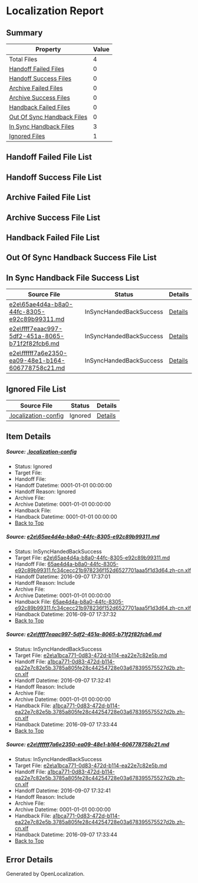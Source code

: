 # <a name='report-top'></a> Localization Report

## Summary
 Property | Value 
 -------- | ----- 
 Total Files | 4
[ Handoff Failed Files ](#handoff-failed-list)| 0
[ Handoff Success Files ](#handoff-success-list)| 0
[ Archive Failed Files ](#archive-failed-list)| 0
[ Archive Success Files ](#archive-success-list)| 0
[ Handback Failed Files ](#handback-failed-list)| 0
[ Out Of Sync Handback Files ](#outofsync-handback-success-list)| 0
[ In Sync Handback Files ](#insync-handback-success-list)| 3
[ Ignored Files ](#ignored-list)| 1

## <a name='handoff-failed-list'></a> Handoff Failed File List

## <a name='handoff-success-list'></a> Handoff Success File List

## <a name='archive-failed-list'></a> Archive Failed File List

## <a name='archive-success-list'></a> Archive Success File List

## <a name='handback-failed-list'></a> Handback Failed File List

## <a name='outofsync-handback-success-list'></a> Out Of Sync Handback Success File List

## <a name='insync-handback-success-list'></a> In Sync Handback File Success List
 Source File | Status | Details 
 ----------- | ------ | ------- 
 [e2e\65ae4d4a-b8a0-44fc-8305-e92c89b99311.md](https://github.com/OpenLocalizationTestOrg/ol-test0/blob/45d9eddfee955efc8e4e848d01ae369c257b81fa/e2e/65ae4d4a-b8a0-44fc-8305-e92c89b99311.md) | InSyncHandedBackSuccess | [Details](#f0589831065dac28dfad96f6da9bee8bae5aab3c1)
 [e2e\ffff7eaac997-5df2-451a-8065-b71f2f82fcb6.md](https://github.com/OpenLocalizationTestOrg/ol-test0/blob/f4f12e4b814c569f131f29477c265614376e33b6/e2e/ffff7eaac997-5df2-451a-8065-b71f2f82fcb6.md) | InSyncHandedBackSuccess | [Details](#1592ea4dacddf38db898db679fe383bf3e61dec52)
 [e2e\ffffff7a6e2350-ea09-48e1-b164-606778758c21.md](https://github.com/OpenLocalizationTestOrg/ol-test0/blob/45d9eddfee955efc8e4e848d01ae369c257b81fa/e2e/ffffff7a6e2350-ea09-48e1-b164-606778758c21.md) | InSyncHandedBackSuccess | [Details](#1592ea4dacddf38db898db679fe383bf3e61dec53)

## <a name='ignored-list'></a> Ignored File List
 Source File | Status | Details 
 ----------- | ------ | ------- 
 [.localization-config](https://github.com/OpenLocalizationTestOrg/ol-test0/blob/45d9eddfee955efc8e4e848d01ae369c257b81fa/.localization-config) | Ignored | [Details](#3d4f252ac210baf56311d7e97dcc2db10974dbd20)

## Item Details
##### <a name='3d4f252ac210baf56311d7e97dcc2db10974dbd20'></a> Source: [.localization-config](https://github.com/OpenLocalizationTestOrg/ol-test0/blob/45d9eddfee955efc8e4e848d01ae369c257b81fa/.localization-config)
* Status: Ignored
* Target File: 
* Handoff File: 
* Handoff Datetime: 0001-01-01 00:00:00
* Handoff Reason: Ignored
* Archive File: 
* Archive Datetime: 0001-01-01 00:00:00
* Handback File: 
* Handback Datetime: 0001-01-01 00:00:00
* [Back to Top](#report-top)

##### <a name='f0589831065dac28dfad96f6da9bee8bae5aab3c1'></a> Source: [e2e\65ae4d4a-b8a0-44fc-8305-e92c89b99311.md](https://github.com/OpenLocalizationTestOrg/ol-test0/blob/45d9eddfee955efc8e4e848d01ae369c257b81fa/e2e/65ae4d4a-b8a0-44fc-8305-e92c89b99311.md)
* Status: InSyncHandedBackSuccess
* Target File: [e2e\65ae4d4a-b8a0-44fc-8305-e92c89b99311.md](https://github.com/OpenLocalizationTestOrg/ol-test0-zhcn/blob/995acc0f14ce7f09218594ff7ad5d5a891a021d1/e2e/65ae4d4a-b8a0-44fc-8305-e92c89b99311.md)
* Handoff File: [65ae4d4a-b8a0-44fc-8305-e92c89b99311.fc34cecc21b978236f152d6527701aaa5f1d3d64.zh-cn.xlf](https://github.com/OpenLocalizationTestOrg/ol-test0-handoff/blob/ae71273295c23842fcbe8d1fb5467e95829fea29/ol-handoff/OpenLocalizationTestOrg/ol-test0-zhcn/ci/ht/65ae4d4a-b8a0-44fc-8305-e92c89b99311.fc34cecc21b978236f152d6527701aaa5f1d3d64.zh-cn.xlf)
* Handoff Datetime: 2016-09-07 17:37:01
* Handoff Reason: Include
* Archive File: 
* Archive Datetime: 0001-01-01 00:00:00
* Handback File: [65ae4d4a-b8a0-44fc-8305-e92c89b99311.fc34cecc21b978236f152d6527701aaa5f1d3d64.zh-cn.xlf](https://github.com/OpenLocalizationTestOrg/ol-test0-handback/blob/bf490ca90379502e8a64de91d933a5615652f03d/ol-handback/OpenLocalizationTestOrg/ol-test0-zhcn/ci/ht/65ae4d4a-b8a0-44fc-8305-e92c89b99311.fc34cecc21b978236f152d6527701aaa5f1d3d64.zh-cn.xlf)
* Handback Datetime: 2016-09-07 17:37:32
* [Back to Top](#report-top)

##### <a name='1592ea4dacddf38db898db679fe383bf3e61dec52'></a> Source: [e2e\ffff7eaac997-5df2-451a-8065-b71f2f82fcb6.md](https://github.com/OpenLocalizationTestOrg/ol-test0/blob/f4f12e4b814c569f131f29477c265614376e33b6/e2e/ffff7eaac997-5df2-451a-8065-b71f2f82fcb6.md)
* Status: InSyncHandedBackSuccess
* Target File: [e2e\a1bca771-0d83-472d-b114-ea22e7c82e5b.md](https://github.com/OpenLocalizationTestOrg/ol-test0-zhcn/blob/31e2a8fa921e151439092244fc86dc7f6519095d/e2e/a1bca771-0d83-472d-b114-ea22e7c82e5b.md)
* Handoff File: [a1bca771-0d83-472d-b114-ea22e7c82e5b.3785a805fe28c44254728e03a678395575527d2b.zh-cn.xlf](https://github.com/OpenLocalizationTestOrg/ol-test0-handoff/blob/69e97a0ea65fbeca92406af459f267a2adda4b8f/ol-handoff/OpenLocalizationTestOrg/ol-test0-zhcn/ci/ht/a1bca771-0d83-472d-b114-ea22e7c82e5b.3785a805fe28c44254728e03a678395575527d2b.zh-cn.xlf)
* Handoff Datetime: 2016-09-07 17:32:41
* Handoff Reason: Include
* Archive File: 
* Archive Datetime: 0001-01-01 00:00:00
* Handback File: [a1bca771-0d83-472d-b114-ea22e7c82e5b.3785a805fe28c44254728e03a678395575527d2b.zh-cn.xlf](https://github.com/OpenLocalizationTestOrg/ol-test0-handback/blob/e6e7970b879fb4367e67bae3b0d0786e64dc7cf4/ol-handback/OpenLocalizationTestOrg/ol-test0-zhcn/ci/ht/a1bca771-0d83-472d-b114-ea22e7c82e5b.3785a805fe28c44254728e03a678395575527d2b.zh-cn.xlf)
* Handback Datetime: 2016-09-07 17:33:44
* [Back to Top](#report-top)

##### <a name='1592ea4dacddf38db898db679fe383bf3e61dec53'></a> Source: [e2e\ffffff7a6e2350-ea09-48e1-b164-606778758c21.md](https://github.com/OpenLocalizationTestOrg/ol-test0/blob/45d9eddfee955efc8e4e848d01ae369c257b81fa/e2e/ffffff7a6e2350-ea09-48e1-b164-606778758c21.md)
* Status: InSyncHandedBackSuccess
* Target File: [e2e\a1bca771-0d83-472d-b114-ea22e7c82e5b.md](https://github.com/OpenLocalizationTestOrg/ol-test0-zhcn/blob/31e2a8fa921e151439092244fc86dc7f6519095d/e2e/a1bca771-0d83-472d-b114-ea22e7c82e5b.md)
* Handoff File: [a1bca771-0d83-472d-b114-ea22e7c82e5b.3785a805fe28c44254728e03a678395575527d2b.zh-cn.xlf](https://github.com/OpenLocalizationTestOrg/ol-test0-handoff/blob/69e97a0ea65fbeca92406af459f267a2adda4b8f/ol-handoff/OpenLocalizationTestOrg/ol-test0-zhcn/ci/ht/a1bca771-0d83-472d-b114-ea22e7c82e5b.3785a805fe28c44254728e03a678395575527d2b.zh-cn.xlf)
* Handoff Datetime: 2016-09-07 17:32:41
* Handoff Reason: Include
* Archive File: 
* Archive Datetime: 0001-01-01 00:00:00
* Handback File: [a1bca771-0d83-472d-b114-ea22e7c82e5b.3785a805fe28c44254728e03a678395575527d2b.zh-cn.xlf](https://github.com/OpenLocalizationTestOrg/ol-test0-handback/blob/e6e7970b879fb4367e67bae3b0d0786e64dc7cf4/ol-handback/OpenLocalizationTestOrg/ol-test0-zhcn/ci/ht/a1bca771-0d83-472d-b114-ea22e7c82e5b.3785a805fe28c44254728e03a678395575527d2b.zh-cn.xlf)
* Handback Datetime: 2016-09-07 17:33:44
* [Back to Top](#report-top)


## Error Details

Generated by OpenLocalization.
